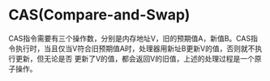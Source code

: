 # CAS(Compare-and-Swap)
CAS指令需要有三个操作数，分别是内存地址V，旧的预期值A，新值B。CAS指令执行时，当且仅当V符合旧预期值A时，处理器用新址B更新V的值，否则就不执行更新，但无论是否
更新了V的值，都会返回V的旧值，上述的处理过程是一个原子操作。
